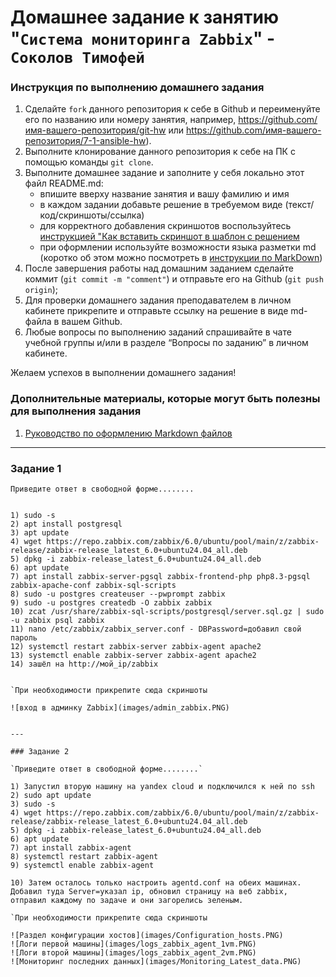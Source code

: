 # Домашнее задание к занятию "`Система мониторинга Zabbix`" - `Соколов Тимофей`


### Инструкция по выполнению домашнего задания

   1. Сделайте `fork` данного репозитория к себе в Github и переименуйте его по названию или номеру занятия, например, https://github.com/имя-вашего-репозитория/git-hw или  https://github.com/имя-вашего-репозитория/7-1-ansible-hw).
   2. Выполните клонирование данного репозитория к себе на ПК с помощью команды `git clone`.
   3. Выполните домашнее задание и заполните у себя локально этот файл README.md:
      - впишите вверху название занятия и вашу фамилию и имя
      - в каждом задании добавьте решение в требуемом виде (текст/код/скриншоты/ссылка)
      - для корректного добавления скриншотов воспользуйтесь [инструкцией "Как вставить скриншот в шаблон с решением](https://github.com/netology-code/sys-pattern-homework/blob/main/screen-instruction.md)
      - при оформлении используйте возможности языка разметки md (коротко об этом можно посмотреть в [инструкции  по MarkDown](https://github.com/netology-code/sys-pattern-homework/blob/main/md-instruction.md))
   4. После завершения работы над домашним заданием сделайте коммит (`git commit -m "comment"`) и отправьте его на Github (`git push origin`);
   5. Для проверки домашнего задания преподавателем в личном кабинете прикрепите и отправьте ссылку на решение в виде md-файла в вашем Github.
   6. Любые вопросы по выполнению заданий спрашивайте в чате учебной группы и/или в разделе “Вопросы по заданию” в личном кабинете.
   
Желаем успехов в выполнении домашнего задания!
   
### Дополнительные материалы, которые могут быть полезны для выполнения задания

1. [Руководство по оформлению Markdown файлов](https://gist.github.com/Jekins/2bf2d0638163f1294637#Code)

---

### Задание 1

`Приведите ответ в свободной форме........`

```

1) sudo -s 
2) apt install postgresql
3) apt update
4) wget https://repo.zabbix.com/zabbix/6.0/ubuntu/pool/main/z/zabbix-release/zabbix-release_latest_6.0+ubuntu24.04_all.deb
5) dpkg -i zabbix-release_latest_6.0+ubuntu24.04_all.deb
6) apt update
7) apt install zabbix-server-pgsql zabbix-frontend-php php8.3-pgsql zabbix-apache-conf zabbix-sql-scripts
8) sudo -u postgres createuser --pwprompt zabbix
9) sudo -u postgres createdb -O zabbix zabbix
10) zcat /usr/share/zabbix-sql-scripts/postgresql/server.sql.gz | sudo -u zabbix psql zabbix
11) nano /etc/zabbix/zabbix_server.conf - DBPassword=добавил свой пароль 
12) systemctl restart zabbix-server zabbix-agent apache2
13) systemctl enable zabbix-server zabbix-agent apache2
14) зашёл на http://мой_ip/zabbix


`При необходимости прикрепитe сюда скриншоты

![вход в админку Zabbix](images/admin_zabbix.PNG)


---

### Задание 2

`Приведите ответ в свободной форме........`

1) Запустил вторую нашину на yandex cloud и подключился к ней по ssh
2) sudo apt update
3) sudo -s
4) wget https://repo.zabbix.com/zabbix/6.0/ubuntu/pool/main/z/zabbix-release/zabbix-release_latest_6.0+ubuntu24.04_all.deb
5) dpkg -i zabbix-release_latest_6.0+ubuntu24.04_all.deb
6) apt update
7) apt install zabbix-agent
8) systemctl restart zabbix-agent
9) systemctl enable zabbix-agent 

10) Затем осталось только настроить agentd.conf на обеих машинах. Добавил туда Server=указал ip, обновил страницу на веб zabbix, отправил каждому по задаче и они загорелись зеленым.

`При необходимости прикрепитe сюда скриншоты

![Раздел конфигурации хостов](images/Configuration_hosts.PNG)
![Логи первой машины](images/logs_zabbix_agent_1vm.PNG)
![Логи второй машины](images/logs_zabbix_agent_2vm.PNG)
![Мониторинг последних данных](images/Monitoring_Latest_data.PNG)
